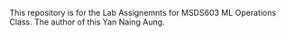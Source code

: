 This repository is for the Lab Assignemnts for MSDS603 ML Operations Class. The author of this Yan Naing Aung.